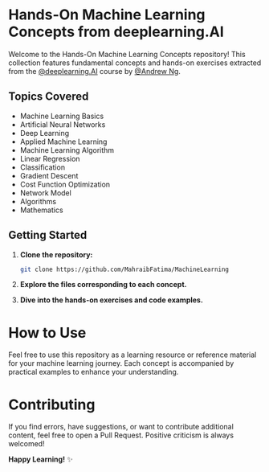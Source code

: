 # Hands-On Machine Learning Concepts from deeplearning.AI

Welcome to the Hands-On Machine Learning Concepts repository! This collection features fundamental concepts and hands-on exercises extracted from the [@deeplearning.AI](https://www.deeplearning.ai/) course by [@Andrew Ng](https://www.andrewng.org/).

## Topics Covered

- Machine Learning Basics
- Artificial Neural Networks
- Deep Learning
- Applied Machine Learning
- Machine Learning Algorithm
- Linear Regression
- Classification
- Gradient Descent
- Cost Function Optimization
- Network Model
- Algorithms
- Mathematics


## Getting Started

1. **Clone the repository:**
   
   ```bash
   git clone https://github.com/MahraibFatima/MachineLearning


1. **Explore the files corresponding to each concept.**
2. **Dive into the hands-on exercises and code examples.**

# How to Use
Feel free to use this repository as a learning resource or reference material for your machine learning journey. Each concept is accompanied by practical examples to enhance your understanding.

# Contributing
If you find errors, have suggestions, or want to contribute additional content, feel free to open a Pull Request. Positive criticism is always welcomed!

**Happy Learning!** ✨
